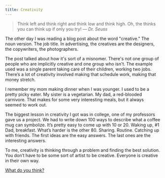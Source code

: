 ```yaml
---
title: Creativity
---
```


> Think left and think right and think low and think high. Oh, the thinks you can think up if only you try! <cite>&mdash; Dr. Seuss</cite>

The other day I was reading a blog post about the word "creative." The noun version. The job title. In advertising, the creatives are the designers, the copywriters, the photographers.

The post talked about how it's sort of a misnomer. There's not one group of people who are implicitly creative and one group who isn't. The example used was a single parent taking care of their children, working two jobs. There’s a lot of creativity involved making that schedule work, making that money stretch.

I remember my mom making dinner when I was younger. I used to be a pretty picky eater. My sister is a vegetarian. My dad, a red-blooded carnivore. That makes for some very interesting meals, but it always seemed to work out.

The biggest lesson in creativity I got was in college, one of my professors gave us a project. We had to write down 100 ways to describe what a coffee mug can symbolize. It’s pretty easy to come up with 10 or 20. Waking up, #1 Dad, breakfast. What’s harder is the other 80. Sharing. Routine. Catching up with friends.  The first ideas are the easy answers. The last ones are the interesting answers.

To me, creativity is thinking through a problem and finding the best solution. You don’t have to be some sort of artist to be creative. Everyone is creative in their own way.

[What do you think?]({{site.author.url}})
